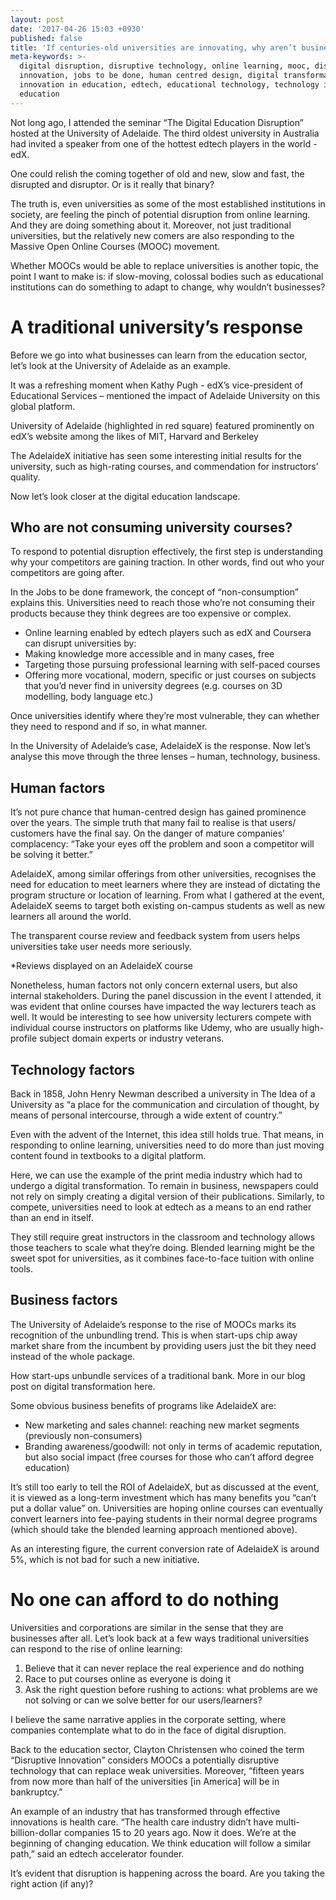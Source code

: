 ```yaml
---
layout: post
date: '2017-04-26 15:03 +0930'
published: false
title: 'If centuries-old universities are innovating, why aren’t businesses?'
meta-keywords: >-
  digital disruption, disruptive technology, online learning, mooc, disruptive
  innovation, jobs to be done, human centred design, digital transformation,
  innovation in education, edtech, educational technology, technology in
  education
---
```

Not long ago, I attended the seminar “The Digital Education Disruption” hosted at the University of Adelaide. The third oldest university in Australia had invited a speaker from one of the hottest edtech players in the world - edX. 

One could relish the coming together of old and new, slow and fast, the disrupted and disruptor. Or is it really that binary? 

The truth is, even universities as some of the most established institutions in society, are feeling the pinch of potential disruption from online learning. And they are doing something about it. Moreover, not just traditional universities, but the relatively new comers are also responding to the Massive Open Online Courses (MOOC) movement. 

Whether MOOCs would be able to replace universities is another topic, the point I want to make is: if slow-moving, colossal bodies such as educational institutions can do something to adapt to change, why wouldn’t businesses? 

# A traditional university’s response 

Before we go into what businesses can learn from the education sector, let’s look at the University of Adelaide as an example. 

It was a refreshing moment when Kathy Pugh - edX’s vice-president of Educational Services – mentioned the impact of Adelaide University on this global platform. 

University of Adelaide (highlighted in red square) featured prominently on edX’s website among the likes of MIT, Harvard and Berkeley 

The AdelaideX initiative has seen some interesting initial results for the university, such as high-rating courses, and commendation for instructors’ quality. 

Now let’s look closer at the digital education landscape. 

## Who are not consuming university courses?

To respond to potential disruption effectively, the first step is understanding why your competitors are gaining traction. In other words, find out who your competitors are going after. 

In the Jobs to be done framework, the concept of “non-consumption” explains this. Universities need to reach those who’re not consuming their products because they think degrees are too expensive or complex. 

- Online learning enabled by edtech players such as edX and Coursera can disrupt universities by:
- Making knowledge more accessible and in many cases, free
- Targeting those pursuing professional learning with self-paced courses
- Offering more vocational, modern, specific or just courses on subjects that you’d never find in university degrees (e.g. courses on 3D modelling, body language etc.)

Once universities identify where they’re most vulnerable, they can whether they need to respond and if so, in what manner. 

In the University of Adelaide’s case, AdelaideX is the response. Now let’s analyse this move through the three lenses – human, technology, business. 

## Human factors

It’s not pure chance that human-centred design has gained prominence over the years. The simple truth that many fail to realise is that users/ customers have the final say. On the danger of mature companies’ complacency: “Take your eyes off the problem and soon a competitor will be solving it better.”

AdelaideX, among similar offerings from other universities, recognises the need for education to meet learners where they are instead of dictating the program structure or location of learning. 
From what I gathered at the event, AdelaideX seems to target both existing on-campus students as well as new learners all around the world. 

The transparent course review and feedback system from users helps universities take user needs more seriously.

*Reviews displayed on an AdelaideX course

Nonetheless, human factors not only concern external users, but also internal stakeholders. During the panel discussion in the event I attended, it was evident that online courses have impacted the way lecturers teach as well. It would be interesting to see how university lecturers compete with individual course instructors on platforms like Udemy, who are usually high-profile subject domain experts or industry veterans. 

## Technology factors

Back in 1858, John Henry Newman described a university in The Idea of a University as “a place for the communication and circulation of thought, by means of personal intercourse, through a wide extent of country.”

Even with the advent of the Internet, this idea still holds true. That means, in responding to online learning, universities need to do more than just moving content found in textbooks to a digital platform.

Here, we can use the example of the print media industry which had to undergo a digital transformation. To remain in business, newspapers could not rely on simply creating a digital version of their publications. Similarly, to compete, universities need to look at edtech as a means to an end rather than an end in itself.

They still require great instructors in the classroom and technology allows those teachers to scale what they’re doing. Blended learning might be the sweet spot for universities, as it combines face-to-face tuition with online tools. 

## Business factors

The University of Adelaide’s response to the rise of MOOCs marks its recognition of the unbundling trend. This is when start-ups chip away market share from the incumbent by providing users just the bit they need instead of the whole package. 

How start-ups unbundle services of a traditional bank. More in our blog post on digital transformation here.

Some obvious business benefits of programs like AdelaideX are: 

- New marketing and sales channel: reaching new market segments (previously non-consumers)
- Branding awareness/goodwill: not only in terms of academic reputation, but also social impact (free courses for those who can’t afford degree education)

It’s still too early to tell the ROI of AdelaideX, but as discussed at the event, it is viewed as a long-term investment which has many benefits you “can’t put a dollar value” on. Universities are hoping online courses can eventually convert learners into fee-paying students in their normal degree programs (which should take the blended learning approach mentioned above). 

As an interesting figure, the current conversion rate of AdelaideX is around 5%, which is not bad for such a new initiative.  

# No one can afford to do nothing

Universities and corporations are similar in the sense that they are businesses after all. Let’s look back at a few ways traditional universities can respond to the rise of online learning:

1. Believe that it can never replace the real experience and do nothing
2. Race to put courses online as everyone is doing it
3. Ask the right question before rushing to actions: what problems are we not solving or can we solve better for our users/learners? 

I believe the same narrative applies in the corporate setting, where companies contemplate what to do in the face of digital disruption. 

Back to the education sector, Clayton Christensen who coined the term “Disruptive Innovation” considers MOOCs a potentially disruptive technology that can replace weak universities. Moreover, “fifteen years from now more than half of the universities [in America] will be in bankruptcy.”

An example of an industry that has transformed through effective innovations is health care. “The health care industry didn’t have multi-billion-dollar companies 15 to 20 years ago. Now it does. We’re at the beginning of changing education. We think education will follow a similar path,” said an edtech accelerator founder. 

It’s evident that disruption is happening across the board. Are you taking the right action (if any)? 


